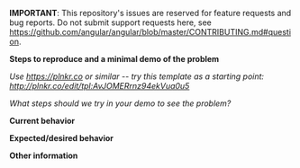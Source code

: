 **IMPORTANT**: This repository's issues are reserved for feature requests and bug reports. Do not submit support requests here, see https://github.com/angular/angular/blob/master/CONTRIBUTING.md#question. 


**Steps to reproduce and a minimal demo of the problem**

_Use https://plnkr.co or similar -- try this template as a starting point: http://plnkr.co/edit/tpl:AvJOMERrnz94ekVua0u5_

_What steps should we try in your demo to see the problem?_

**Current behavior**


**Expected/desired behavior**


**Other information**
